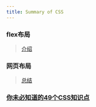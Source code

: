 ```yaml
---
title: Summary of CSS
---
```


### flex布局
> [介绍](https://juejin.im/post/6866914148387651592)


### 网页布局
> [总结](https://www.zhihu.com/question/21775016/answer/1358336033)

### [你未必知道的49个CSS知识点](https://juejin.im/post/6844903902123393032)
